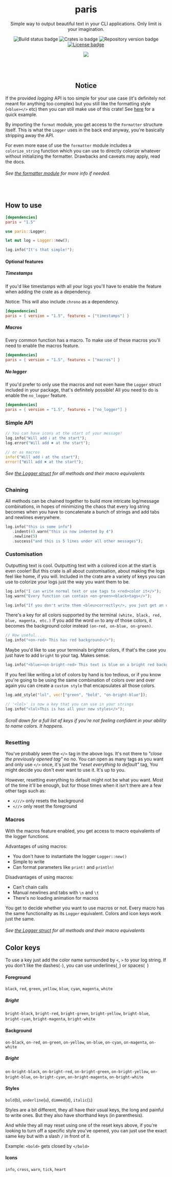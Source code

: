 <h1 align="center">paris</h1>

<p align="center">Simple way to output beautiful text in your CLI applications. Only limit is your imagination.</p>


<p align="center">
   <img alt="Build status badge" src="https://github.com/0x20F/paris/workflows/build/badge.svg"/>
   <img alt="Crates io badge" src="https://img.shields.io/crates/v/paris.svg"/>
   <img alt="Repository version badge" src="https://img.shields.io/badge/master-v1.5.8-blue.svg">
   <a href="https://opensource.org/licenses/MPL-2.0"><img alt="License badge" src="https://img.shields.io/badge/License-MPL%202.0-brightgreen.svg"/></a>
</p>


<p align="center">
   <img src="https://github.com/0x20F/paris/blob/master/example/paris_example.gif"/>
</p>

<br/>
<br/>

<h2 align="center">Notice</h2>

If the provided _logging_ API is too simple for your use case (it's definitely not meant for anything too complex) but you still like the formatting style (`<blue></>` etc) then you can still make use of this crate! See [here](https://github.com/0x20F/paris/issues/38#issuecomment-950874653) for a quick example.

By importing the `format` module, you get access to the `Formatter` structure itself. This is what the `Logger` uses in the back end anyway, you're basically stripping away the API.

For even more ease of use the `formatter` module includes a `colorize_string` function which you can use to directly colorize whatever without initializing the formatter. Drawbacks and caveats may apply, read the docs.

###### See [the formatter module](https://docs.rs/paris/1.5.7/paris/formatter/index.html) for more info if needed.
 

<br/>

## How to use
```toml
[dependencies]
paris = "1.5"
```

```rust
use paris::Logger;

let mut log = Logger::new();

log.info("It's that simple!");
```

#### Optional features

##### Timestamps 
If you'd like timestamps with all your logs you'll
have to enable the feature when adding the crate as a dependency. 

Notice: This will also include `chrono` as a dependency.
```toml
[dependencies]
paris = { version = "1.5", features = ["timestamps"] }
```

##### Macros
Every common function has a macro. To make use of these
macros you'll need to enable the macros feature.
```toml
[dependencies]
paris = { version = "1.5", features = ["macros"] }
```

##### No logger
If you'd prefer to only use the macros and not even have
the `Logger` struct included in your package, that's definitely possible!
All you need to do is enable the `no_logger` feature.
```toml
[dependencies]
paris = { version = "1.5", features = ["no_logger"] }
```


### Simple API
```rust
// You can have icons at the start of your message!
log.info("Will add ℹ at the start");
log.error("Will add ✖ at the start");

// or as macros
info!("Will add ℹ at the start");
error!("Will add ✖ at the start");
```
###### See [the Logger struct](https://docs.rs/paris/) for all methods and their macro equivalents


### Chaining
All methods can be chained together to build more intricate
log/message combinations, in hopes of minimizing the chaos
that every log string becomes when you have to concatenate
a bunch of strings and add tabs and newlines everywhere.
```rust
log.info("this is some info")
   .indent(4).warn("this is now indented by 4")
   .newline(5)
   .success("and this is 5 lines under all other messages");
```


### Customisation
Outputting text is cool. Outputting text with a colored icon
at the start is even cooler! But this crate is all about
customisation, about making the logs feel like home, if you will.
Included in the crate are a variety of keys you can use
to colorize your logs just the way you want them to be.
```rust
log.info("I can write normal text or use tags to <red>color it</>");
log.warn("Every function can contain <on-green><black>tags</>");

log.info("If you don't write them <bleu>correctly</>, you just get an ugly looking tag");
```

There's a key for all colors supported by the terminal `(white, black, red, blue, magenta, etc.)`
If you add the word `on` to any of those colors, it becomes the
background color instead `(on-red, on-blue, on-green)`.
```rust
// How useful...
log.info("<on-red> This has red background</>");
```

Maybe you'd like to use your terminals brighter colors, if that's the case
you just have to add `bright` to your tag. Makes sense.
```rust
log.info("<blue><on-bright-red> This text is blue on a bright red background</> it's a pain");
```

If you feel like writing a lot of colors by hand is too tedious, or if you know you're going
to be using the same combination of colors over and over again you can create a `custom style`
that encapsulates all those colors.
```rust
log.add_style("lol", vec!["green", "bold", "on-bright-blue"]);

// '<lol>' is now a key that you can use in your strings
log.info("<lol>This is has all your new styles</>");
```

###### Scroll down for a full list of keys if you're not feeling confident in your ability to name colors. It happens.


### Resetting
You've probably seen the `</>` tag in the above logs. It's not there to
_"close the previously opened tag"_ no no. You can open as many tags as you want
and only use `</>` once, it's just the _"reset everything to default"_ tag, You might
decide you don't ever want to use it. It's up to you.

However, resetting everything to default might not be what you want. Most of the time
it'll be enough, but for those times when it isn't there are a few other tags such as:

* `<///>` only resets the background
* `<//>` only reset the foreground


### Macros
With the macros feature enabled, you get access to macro equivalents
of the logger functions.

Advantages of using macros:
* You don't have to instantiate the logger `Logger::new()`
* Simple to write
* Can format parameters like `print!` and `println!`

Disadvantages of using macros:
* Can't chain calls
* Manual newlines and tabs with `\n` and `\t`
* There's no loading animation for macros

You get to decide whether you want to use macros or not.
Every macro has the same functionality as its `Logger`
equivalent. Colors and icon keys work just the same.
###### See [the Logger struct](https://docs.rs/paris/) for all methods and their macro equivalents


## Color keys
To use a key just add the color name surrounded by `<`, `>` to your log string. If you don't like the dashes(`-`),
you can use underlines(`_`) or spaces(` `)

#### Foreground
`black`, `red`, `green`, `yellow`, `blue`, `cyan`, `magenta`, `white`

##### Bright
`bright-black`, `bright-red`, `bright-green`, `bright-yellow`, `bright-blue`, `bright-cyan`, `bright-magenta`,
 `bright-white`


#### Background
`on-black`, `on-red`, `on-green`, `on-yellow`, `on-blue`, `on-cyan`, `on-magenta`, `on-white`

##### Bright
`on-bright-black`, `on-bright-red`, `on-bright-green`, `on-bright-yellow`, `on-bright-blue`, `on-bright-cyan`, 
`on-bright-magenta`, `on-bright-white`

#### Styles
`bold`(`b`), `underline`(`u`), `dimmed`(`d`), `italic`(`i`)

Styles are a bit different, they all have their usual keys, the long and painful to write ones. But they 
also have shorthand keys (in parenthesis).

And while they all may reset using one of the reset keys above, if you're looking to turn off a specific
style you've opened, you can just use the exact same key but with a slash `/` in front of it.

Example: `<bold>` gets closed by `</bold>` 

#### Icons
`info`, `cross`, `warn`, `tick`, `heart`

